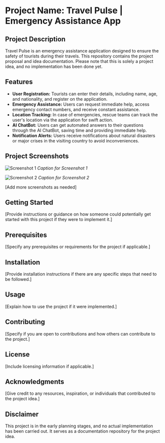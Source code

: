 # Project Name: Travel Pulse | Emergency Assistance App

## Project Description

Travel Pulse is an emergency assistance application designed to ensure the safety of tourists during their travels. This repository contains the project proposal and idea documentation. Please note that this is solely a project idea, and no implementation has been done yet. 

## Features

- **User Registration:** Tourists can enter their details, including name, age, and nationality, and register on the application.
- **Emergency Assistance:** Users can request immediate help, access emergency contact numbers, and receive constant assistance.
- **Location Tracking:** In case of emergencies, rescue teams can track the user's location via the application for swift action.
- **AI ChatBot:** Users can get automated answers to their questions through the AI ChatBot, saving time and providing immediate help.
- **Notification Alerts:** Users receive notifications about natural disasters or major crises in the visiting country to avoid inconveniences.

## Project Screenshots

![Screenshot 1](/screenshots/screenshot1.png)
*Caption for Screenshot 1*

![Screenshot 2](/screenshots/screenshot2.png)
*Caption for Screenshot 2*

[Add more screenshots as needed]

## Getting Started

[Provide instructions or guidance on how someone could potentially get started with this project if they were to implement it.]

## Prerequisites

[Specify any prerequisites or requirements for the project if applicable.]

## Installation

[Provide installation instructions if there are any specific steps that need to be followed.]

## Usage

[Explain how to use the project if it were implemented.]

## Contributing

[Specify if you are open to contributions and how others can contribute to the project.]

## License

[Include licensing information if applicable.]

## Acknowledgments

[Give credit to any resources, inspiration, or individuals that contributed to the project idea.]

## Disclaimer

This project is in the early planning stages, and no actual implementation has been carried out. It serves as a documentation repository for the project idea.
